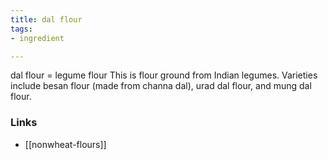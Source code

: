 ```yaml
---
title: dal flour
tags:
- ingredient

---
```

dal flour = legume flour This is flour ground from Indian legumes. Varieties include besan flour (made from channa dal), urad dal flour, and mung dal flour.

### Links

* [[nonwheat-flours]]
